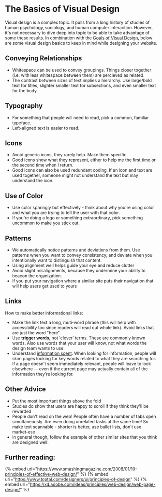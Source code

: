 # The Basics of Visual Design

Visual design is a complex topic. It pulls from a long history of studies of human psychology, sociology, and human computer interaction. However, it's not necessary to dive deep into topic to be able to take advantage of some these results. In combination with the [Goals of Visual Design](goals-of-visual-design.md), below are some visual design basics to keep in mind while designing your website.

## Conveying Relationships

* Whitespace can be used to convey groupings. Things closer together \(i.e. with less whitespace between them\) are percieved as related.
* The contrast between sizes of text implies a hierarchy. Use large/bold text for titles, slighter smaller text for subsections, and even smaller text for the body. 

## Typography

* For something that people will need to read, pick a common, familiar typeface.
* Left-aligned text is easier to read.

## Icons

* Avoid generic icons, they rarely help. Make them specific.
* Good icons show what they represent, either to help me the first time or the second time when I return.
* Good icons can also be used redundant coding. If an icon and text are used together, someone might not understand the text but may understand the icon.  

## Use of Color

* Use color sparingly but effectively - think about why you're using color and what you are trying to tell the user with that color.
* If you're doing a logo or something extraordinary, pick something uncommon to make you stick out.

## Patterns

* We automatically notice patterns and deviations from them. Use patterns when you want to convey consistency, and deviate when you intentionally want to distinguish that content.
* Using alignment well helps guide your eye and reduce clutter
* Avoid slight misalignments, because they undermine your ability to beacon the organization.
* If you put your navigation where a similar site puts their navigation that will help users get used to yours

## Links

How to make better informational links:

* Make the link text a long, muti-word phrase \(this will help with accessibility too since readers will read out whole link\). Avoid links that are just the word "here".
* Use **trigger words**, not 'clever' terms. These are commonly known words. Also use words that your user will know, not what words the design team wants to use.
* Understand [information scent](https://www.nngroup.com/articles/information-scent/). When looking for information, people will skim pages looking for key words related to what they are searching for. If a page doesn't seem immediately relevant, people will leave to look elsewhere -- even if the current page may actually contain all of the information they're looking for. 

## Other Advice

* Put the most important things above the fold
* Studies do show that users are happy to scroll if they think they'll be rewarded
* People don't read on the web! People often have a number of tabs open simultaneously. Are even doing unrelated tasks at the same time! So make text scannable - shorter is better, use bullet lists, don't use market-ese
* In general though, follow the example of other similar sites that you think are designed well. 


## Further reading:

{% embed url="https://www.smashingmagazine.com/2008/01/10-principles-of-effective-web-design/" %}
{% embed url="https://www.toptal.com/designers/ui/principles-of-design" %}
{% embed url="https://xd.adobe.com/ideas/principles/web-design/web-page-design/" %}
